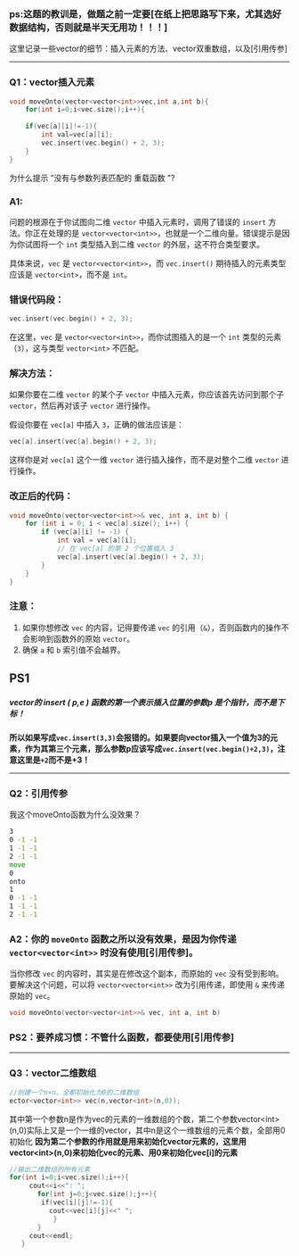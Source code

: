 ### ps:这题的教训是，做题之前一定要[在纸上把思路写下来，尤其选好数据结构，否则就是半天无用功！！！]

这里记录一些vector的细节：插入元素的方法、vector双重数组，以及[引用传参]

---
### Q1：vector插入元素

```cpp
void moveOnto(vector<vector<int>>vec,int a,int b){
	for(int i=0;i<vec.size();i++){
		
	if(vec[a][i]!=-1){
		int val=vec[a][i];
		vec.insert(vec.begin() + 2, 3);
	}
}
```
为什么提示 ”没有与参数列表匹配的 重载函数 "?

### A1:
问题的根源在于你试图向二维 `vector` 中插入元素时，调用了错误的 `insert` 方法。你正在处理的是 `vector<vector<int>>`，也就是一个二维向量。错误提示是因为你试图将一个 `int` 类型插入到二维 `vector` 的外层，这不符合类型要求。

具体来说，`vec` 是 `vector<vector<int>>`，而 `vec.insert()` 期待插入的元素类型应该是 `vector<int>`，而不是 `int`。

### 错误代码段：
```cpp
vec.insert(vec.begin() + 2, 3);
```

在这里，`vec` 是 `vector<vector<int>>`，而你试图插入的是一个 `int` 类型的元素（`3`），这与类型 `vector<int>` 不匹配。

### 解决方法：
如果你要在二维 `vector` 的某个子 `vector` 中插入元素，你应该首先访问到那个子 `vector`，然后再对该子 `vector` 进行操作。

假设你要在 `vec[a]` 中插入 `3`，正确的做法应该是：

```cpp
vec[a].insert(vec[a].begin() + 2, 3);
```

这样你是对 `vec[a]` 这个一维 `vector` 进行插入操作，而不是对整个二维 `vector` 进行操作。

### 改正后的代码：
```cpp
void moveOnto(vector<vector<int>>& vec, int a, int b) {
    for (int i = 0; i < vec[a].size(); i++) {
        if (vec[a][i] != -1) {
            int val = vec[a][i];
            // 在 vec[a] 的第 2 个位置插入 3
            vec[a].insert(vec[a].begin() + 2, 3);
        }
    }
}
```

### 注意：
1. 如果你想修改 `vec` 的内容，记得要传递 `vec` 的引用（`&`），否则函数内的操作不会影响到函数外的原始 `vector`。
2. 确保 `a` 和 `b` 索引值不会越界。

## PS1
##### vector的 insert ( p,e ) 函数的第一个表示插入位置的参数p 是个指针，而不是下标！

**所以如果写成`vec.insert(3,3)`会报错的。如果要向vector插入一个值为3的元素，作为其第三个元素，那么参数p应该写成`vec.insert(vec.begin()+2,3)`，注意这里是`+2`而不是+3！**


---
### Q2：引用传参

我这个moveOnto函数为什么没效果？
```cmd
3
0 -1 -1 
1 -1 -1
2 -1 -1
move
0
onto
1
0 -1 -1
1 -1 -1
2 -1 -1
```

### A2：你的 `moveOnto` 函数之所以没有效果，是因为你传递 `vector<vector<int>>` 时没有使用[引用传参]。

当你修改 `vec` 的内容时，其实是在修改这个副本，而原始的 `vec` 没有受到影响。要解决这个问题，可以将 `vector<vector<int>>` 改为引用传递，即使用 `&` 来传递原始的 `vec`。

```cpp
void moveOnto(vector<vector<int>>& vec, int a, int b)
```

### PS2：要养成习惯：不管什么函数，都要使用[引用传参]

---

### Q3：vector二维数组

```cpp
//创建一个n×n、全都初始化为0的二维数组
ector<vector<int>> vec(n,vector<int>(n,0)); 
```

  其中第一个参数n是作为vec的元素的一维数组的个数，第二个参数vector\<int\>\(n,0)实际上又是一个一维的vector，其中n是这个一维数组的元素个数，全部用0初始化
**因为第二个参数的作用就是用来初始化vector元素的，这里用vector\<int\>(n,0)来初始化vec的元素、用0来初始化vec[i]的元素**

```cpp
//输出二维数组的所有元素
for(int i=0;i<vec.size();i++){
     cout<<i<<": ";
       for(int j=0;j<vec.size();j++){
        if(vec[i][j]!=-1){
          cout<<vec[i][j]<<" ";
           }
       }
     cout<<endl;
   }
```
